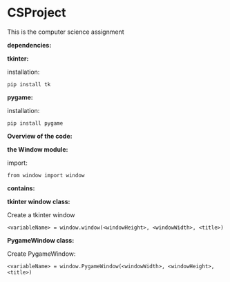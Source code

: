 # CSProject

This is the computer science assignment

**dependencies:**

**tkinter:**

installation:
```
pip install tk
```
**pygame:**

installation:
```
pip install pygame
```

**Overview of the code:**
	
	
**the Window module:**
	
import:
```
from window import window
```	

**contains:**
	
**tkinter window class:**
	
Create a tkinter window
```
<variableName> = window.window(<windowHeight>, <windowWidth>, <title>)
```

**PygameWindow class:**
	
Create PygameWindow:
```
<variableName> = window.PygameWindow(<windowWidth>, <windowHeight>, <title>)
```

	
